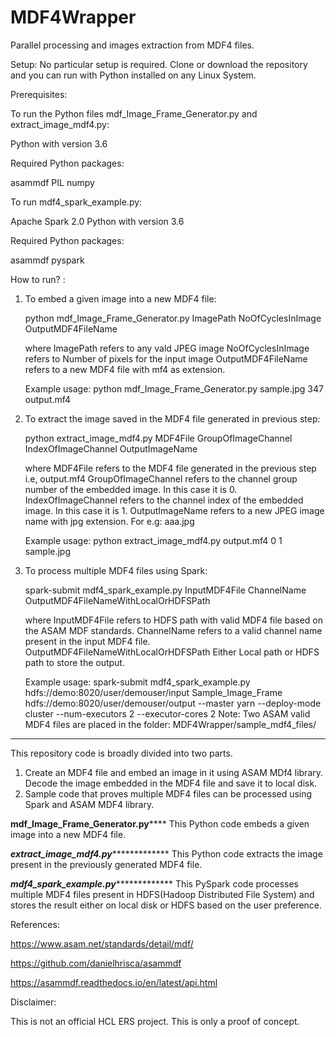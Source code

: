 # MDF4Wrapper
Parallel processing and images extraction from MDF4 files.

Setup:
No particular setup is required. Clone or download the repository and you can run with Python installed on any Linux System.

Prerequisites:

To run the Python files mdf_Image_Frame_Generator.py and extract_image_mdf4.py:

Python with version 3.6

Required Python packages:

asammdf
PIL
numpy

To run mdf4_spark_example.py:

Apache Spark 2.0
Python with version 3.6

Required Python packages:

asammdf
pyspark 

How to run? :

1) To embed a given image into a new MDF4 file:

   python mdf_Image_Frame_Generator.py ImagePath NoOfCyclesInImage OutputMDF4FileName
   
   where ImagePath refers to any vald JPEG image 
         NoOfCyclesInImage refers to Number of pixels for the input image
         OutputMDF4FileName refers to a new MDF4 file with mf4 as extension.
         
   Example usage: python mdf_Image_Frame_Generator.py sample.jpg 347 output.mf4
  
2) To extract the image saved in the MDF4 file generated in previous step:

   python extract_image_mdf4.py MDF4File GroupOfImageChannel IndexOfImageChannel OutputImageName
   
   where MDF4File refers to the MDF4 file generated in the previous step i.e, output.mf4
         GroupOfImageChannel refers to the channel group number of the embedded image. In this case it is 0.
         IndexOfImageChannel refers to the channel index of the embedded image. In this case it is 1.
         OutputImageName refers to a new JPEG image name with jpg extension. For e.g: aaa.jpg
         
   Example usage: python extract_image_mdf4.py output.mf4 0 1 sample.jpg
            
3) To process multiple MDF4 files using Spark:

   spark-submit mdf4_spark_example.py InputMDF4File ChannelName OutputMDF4FileNameWithLocalOrHDFSPath
   
   where InputMDF4File refers to HDFS path with valid MDF4 file based on the ASAM MDF standards.
         ChannelName refers to a valid channel name present in the input MDF4 file.
         OutputMDF4FileNameWithLocalOrHDFSPath Either Local path or HDFS path to store the output.
         
   Example usage: spark-submit mdf4_spark_example.py hdfs://demo:8020/user/demouser/input Sample_Image_Frame hdfs://demo:8020/user/demouser/output --master yarn --deploy-mode cluster --num-executors 2 --executor-cores 2
   Note: Two ASAM valid MDF4 files are placed in the folder: MDF4Wrapper/sample_mdf4_files/
   
    


************************************************************************************************
This repository code is broadly divided into two parts.

1. Create an MDF4 file and embed an image in it using ASAM MDf4 library. Decode the image embedded in the MDF4 file and save it to local disk.
2. Sample code that proves multiple MDF4 files can be processed using Spark and ASAM MDF4 library.

********mdf_Image_Frame_Generator.py************
This Python code embeds a given image into a new MDF4 file.

*******extract_image_mdf4.py********************
This Python code extracts the image present in the previously generated MDF4 file.

*******mdf4_spark_example.py********************
This PySpark code processes multiple MDF4 files present in HDFS(Hadoop Distributed File System) and stores the result either on local disk or HDFS based on the user preference.

References:

https://www.asam.net/standards/detail/mdf/

https://github.com/danielhrisca/asammdf

https://asammdf.readthedocs.io/en/latest/api.html

Disclaimer:

This is not an official HCL ERS project.
This is only a proof of concept.
